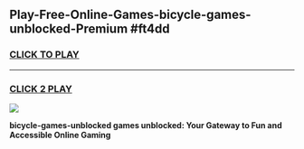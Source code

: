 
## Play-Free-Online-Games-bicycle-games-unblocked-Premium #ft4dd
<h3>
<a href="https://premium.freeplayer.one?title=bicycle-games-unblocked&ref=8M">CLICK TO PLAY</a></h3>
<hr>

<h3>
<a href="https://premium.freeplayer.one?title=bicycle-games-unblocked&ref=8M">CLICK 2 PLAY</a>
  
</h3>

<a href="https://premium.freeplayer.one?title=bicycle-games-unblocked&ref=8M"><img src="https://clearcache.store/games.png"></a>


**bicycle-games-unblocked games unblocked: Your Gateway to Fun and Accessible Online Gaming**
